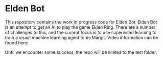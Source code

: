 # Elden Bot

This repository contains the work in progress code for Elden Bot. Elden Bot is an attempt to get an AI to play the game Elden Ring. There are a number of challenges to this, and the current focus is to use supervised learning to train a visual machine learning agent to be Margit. Video information can be found here: 

Until we encounter some success, the repo will be limited to the test folder. 
